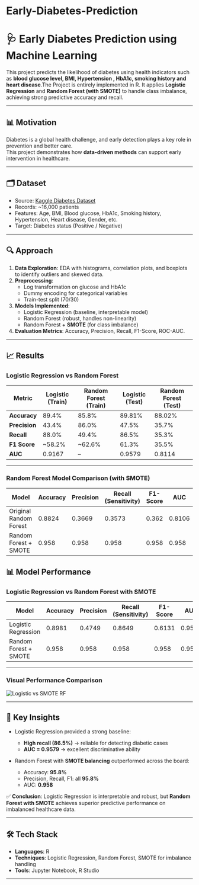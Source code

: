 # Early-Diabetes-Prediction

# 🩺 Early Diabetes Prediction using Machine Learning

This project predicts the likelihood of diabetes using health indicators such as **blood glucose level, BMI, Hypertension , HbA1c, smoking history and heart disease**.The Project is entirely implemented in R. It applies **Logistic Regression** and **Random Forest (with SMOTE)** to handle class imbalance, achieving strong predictive accuracy and recall.

---

## 📊 Motivation
Diabetes is a global health challenge, and early detection plays a key role in prevention and better care.  
This project demonstrates how **data-driven methods** can support early intervention in healthcare.

---

## 🗂️ Dataset
- Source: [Kaggle Diabetes Dataset](https://www.kaggle.com/)  
- Records: ~16,000 patients  
- Features: Age, BMI, Blood glucose, HbA1c, Smoking history, Hypertension, Heart disease, Gender, etc.  
- Target: Diabetes status (Positive / Negative)

---

## 🔍 Approach
1. **Data Exploration**: EDA with histograms, correlation plots, and boxplots to identify outliers and skewed data.  
2. **Preprocessing**:  
   - Log transformation on glucose and HbA1c  
   - Dummy encoding for categorical variables  
   - Train-test split (70/30)  
3. **Models Implemented**:  
   - Logistic Regression (baseline, interpretable model)  
   - Random Forest (robust, handles non-linearity)  
   - Random Forest + **SMOTE** (for class imbalance)  
4. **Evaluation Metrics**: Accuracy, Precision, Recall, F1-Score, ROC-AUC.

---

## 📈 Results
### Logistic Regression vs Random Forest

| Metric      | Logistic (Train) | Random Forest (Train) | Logistic (Test) | Random Forest (Test) |
|-------------|------------------|------------------------|-----------------|-----------------------|
| **Accuracy** | 89.4%           | 85.8%                 | 89.81%          | 88.02%               |
| **Precision** | 43.4%           | 86.0%                 | 47.5%           | 35.7%                |
| **Recall**   | 88.0%           | 49.4%                 | 86.5%           | 35.3%                |
| **F1 Score** | ~58.2%          | ~62.6%                | 61.3%           | 35.5%                |
| **AUC**      | 0.9167          | –                     | 0.9579          | 0.8114               |

---

### Random Forest Model Comparison (with SMOTE)

| Model                   | Accuracy | Precision | Recall (Sensitivity) | F1-Score | AUC   |
|--------------------------|----------|-----------|-----------------------|----------|-------|
| Original Random Forest   | 0.8824   | 0.3669    | 0.3573                | 0.362    | 0.8106|
| Random Forest + SMOTE    | 0.958    | 0.958     | 0.958                 | 0.958    | 0.958 |

## 📊 Model Performance

### Logistic Regression vs Random Forest with SMOTE
| Model                  | Accuracy | Precision | Recall (Sensitivity) | F1-Score | AUC   |
|-------------------------|----------|-----------|-----------------------|----------|-------|
| Logistic Regression     | 0.8981   | 0.4749    | 0.8649                | 0.6131   | 0.9579|
| Random Forest + SMOTE   | 0.958    | 0.958     | 0.958                 | 0.958    | 0.958 |

---

### Visual Performance Comparison
![Logistic vs SMOTE RF](docs/logistic-vs-smote-bar.png)

---

## 🔑 Key Insights
- Logistic Regression provided a strong baseline:  
  - **High recall (86.5%)** → reliable for detecting diabetic cases  
  - **AUC = 0.9579** → excellent discriminative ability  

- Random Forest with **SMOTE balancing** outperformed across the board:  
  - Accuracy: **95.8%**  
  - Precision, Recall, F1: all **95.8%**  
  - AUC: **0.958**  

✅ **Conclusion**: Logistic Regression is interpretable and robust, but **Random Forest with SMOTE** achieves superior predictive performance on imbalanced healthcare data.


---

## 🛠️ Tech Stack
- **Languages**:  R  
- **Techniques**: Logistic Regression, Random Forest, SMOTE for imbalance handling  
- **Tools**: Jupyter Notebook, R Studio

---


